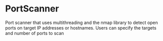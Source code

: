 # PortScanner

Port scanner that uses multithreading and the nmap library to detect open ports on target IP addresses or hostnames. Users can specify the targets and number of ports to scan
